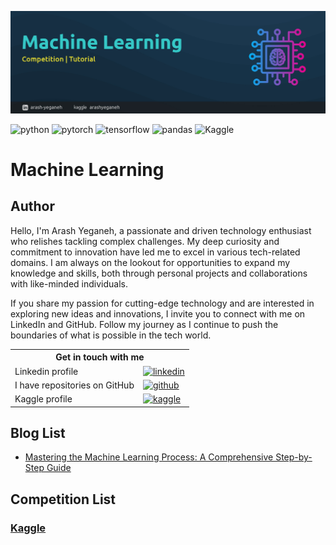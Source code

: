 ![](img/header.jpg)

<p>
	<img alt="python" src="https://img.shields.io/badge/Python-1E90FF?logo=python&logoColor=white">
	<img alt="pytorch" src="https://img.shields.io/badge/-PyTorch-ffded8?logo=pytorch&logoColor=E74A2B"/>
	<img alt="tensorflow" src="https://img.shields.io/badge/-TensorFlow-ffdbb5?logo=tensorflow&logoColor=F78100"/>
	<img alt="pandas" src="https://img.shields.io/badge/-Pandas-fcdeef?logo=pandas&logoColor=E00484"/>
	<img alt="Kaggle" src="https://img.shields.io/badge/-Kaggle-blue"/>
</p>

# Machine Learning

## Author

Hello, I'm Arash Yeganeh, a passionate and driven technology enthusiast who relishes tackling complex challenges. My deep curiosity and commitment to innovation have led me to excel in various tech-related domains. I am always on the lookout for opportunities to expand my knowledge and skills, both through personal projects and collaborations with like-minded individuals.

If you share my passion for cutting-edge technology and are interested in exploring new ideas and innovations, I invite you to connect with me on LinkedIn and GitHub. Follow my journey as I continue to push the boundaries of what is possible in the tech world.

<table>
    <tr>
    	<th colspan="2" align="center">
        	Get in touch with me
        </th>
    </tr>
    <tr>
    	<td>
            Linkedin profile
        </td>
        <td>
        	<a href="https://www.linkedin.com/in/arash-yeganeh/"><img alt="linkedin" src="https://img.shields.io/badge/-Linkedin-0077B5?logo=linkedin&logoColor=white"/>
   			</a>
        </td>
    </tr>
    <tr>
    	<td>
        	I have repositories on GitHub
        </td>
        <td>
        	<a href="https://github.com/arashyeganeh?tab=repositories"><img alt="github" src="https://img.shields.io/badge/-GitHub-272727?logo=github&logoColor=white"/></a>
        </td>
    </tr>
    <tr>
        <td>
        	Kaggle profile
        </td>
        <td>
            <a href="https://www.kaggle.com/arashyeganeh"><img alt="kaggle" src="https://img.shields.io/badge/-Kaggle-blue?logo=kaggle&logoColor=white"/></a>
        </td>
    </tr>
</table>


## Blog List

* [Mastering the Machine Learning Process: A Comprehensive Step-by-Step Guide](blog/Mastering%20the%20Machine%20Learning%20Process%20A%20Comprehensive%20Step-by-Step%20Guide)



## Competition List

### [Kaggle](Competition/Kaggle)
